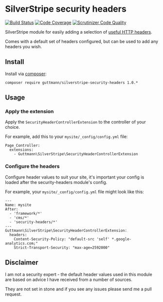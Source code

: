 # SilverStripe security headers

[![Build Status](https://travis-ci.org/guttmann/silverstripe-security-headers.svg?branch=master)](https://travis-ci.org/guttmann/silverstripe-security-headers)
[![Code Coverage](https://scrutinizer-ci.com/g/guttmann/silverstripe-security-headers/badges/coverage.png?b=master)](https://scrutinizer-ci.com/g/guttmann/silverstripe-security-headers/?branch=master)
[![Scrutinizer Code Quality](https://scrutinizer-ci.com/g/guttmann/silverstripe-security-headers/badges/quality-score.png?b=master)](https://scrutinizer-ci.com/g/guttmann/silverstripe-security-headers/?branch=master)

SilverStripe module for easily adding a selection of [useful HTTP headers](https://www.owasp.org/index.php/List_of_useful_HTTP_headers).

Comes with a default set of headers configured, but can be used to add any headers you wish.

## Install

Install via [composer](https://getcomposer.org):

    composer require guttmann/silverstripe-security-headers 1.0.*

## Usage

### Apply the extension

Apply the `SecurityHeaderControllerExtension` to the controller of your choice.

For example, add this to your `mysite/_config/config.yml` file:

    Page_Controller:
      extensions:
        - Guttmann\SilverStripe\SecurityHeaderControllerExtension

### Configure the headers

Configure header values to suit your site, it's important your config is loaded
after the security-headers module's config.

For example, your `mysite/_config/config.yml` file might look like this:

    ---
    Name: mysite
    After:
      - 'framework/*'
      - 'cms/*'
      - 'security-headers/*'
    ---
    Guttmann\SilverStripe\SecurityHeaderControllerExtension:
      headers:
        Content-Security-Policy: "default-src 'self' *.google-analytics.com;"
        Strict-Transport-Security: "max-age=2592000"

## Disclaimer

I am not a security expert - the default header values used in this module are
based on advice I have received from a number of sources.

They are not set in stone and if you see any issues please send me a pull request.
